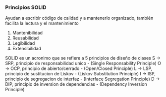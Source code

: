 ### Principios SOLID 

Ayudan a escribir código de calidad y a mantenerlo organizado, 
también facilita la lectura y el mantenimiento

1. Mantenibilidad
2. Reusabilidad
3. Legibilidad
4. Extensibilidad

SOLID es un acronimo que se refiere a 5 principios de diseño de clases
S -> SRP, principio de responsabilidad unico - (Single Responsability Principle)
O -> OCP, principio de abierto/cerrado - (Open/Closed Principle)
L -> LSP, principio de sustitucion de Liskov - (Liskov Substitution Principle)
I -> ISP, principio de segregacion de interfaz - (Interface Segregation Principle)
D -> DIP, principio de inversion de dependencias - (Dependency Inversion Principle)